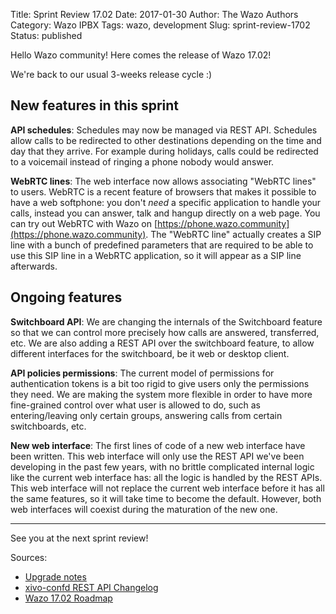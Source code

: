 Title: Sprint Review 17.02
Date: 2017-01-30
Author: The Wazo Authors
Category: Wazo IPBX
Tags: wazo, development
Slug: sprint-review-1702
Status: published

Hello Wazo community! Here comes the release of Wazo 17.02!

We're back to our usual 3-weeks release cycle :)

New features in this sprint
---------------------------

**API schedules**: Schedules may now be managed via REST API. Schedules allow calls to be redirected to other destinations depending on the time and day that they arrive. For example during holidays, calls could be redirected to a voicemail instead of ringing a phone nobody would answer.

**WebRTC lines**: The web interface now allows associating "WebRTC lines" to users. WebRTC is a recent feature of browsers that makes it possible to have a web softphone: you don't _need_ a specific application to handle your calls, instead you can answer, talk and hangup directly on a web page. You can try out WebRTC with Wazo on [https://phone.wazo.community](https://phone.wazo.community). The "WebRTC line" actually creates a SIP line with a bunch of predefined parameters that are required to be able to use this SIP line in a WebRTC application, so it will appear as a SIP line afterwards.

Ongoing features
----------------

**Switchboard API**: We are changing the internals of the Switchboard feature so that we can control more precisely how calls are answered, transferred, etc. We are also adding a REST API over the switchboard feature, to allow different interfaces for the switchboard, be it web or desktop client.

**API policies permissions**: The current model of permissions for authentication tokens is a bit too rigid to give users only the permissions they need. We are making the system more flexible in order to have more fine-grained control over what user is allowed to do, such as entering/leaving only certain groups, answering calls from certain switchboards, etc.

**New web interface**: The first lines of code of a new web interface have been written. This web interface will only use the REST API we've been developing in the past few years, with no brittle complicated internal logic like the current web interface has: all the logic is handled by the REST APIs. This web interface will not replace the current web interface before it has all the same features, so it will take time to become the default. However, both web interfaces will coexist during the maturation of the new one.

---

See you at the next sprint review!

Sources:

* [Upgrade notes](http://wazo.readthedocs.io/en/wazo-17.02/upgrade/upgrade.html#upgrade-notes)
* [xivo-confd REST API Changelog](http://wazo.readthedocs.io/en/wazo-17.02/api_sdk/rest_api/confd/changelog.html)
* [Wazo 17.02 Roadmap](https://projects.wazo.community/versions/254)
